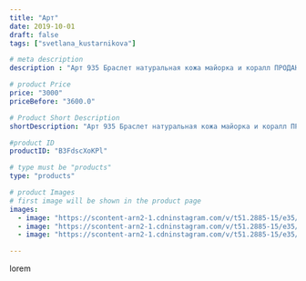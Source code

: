 ```yaml
---
title: "Арт"
date: 2019-10-01
draft: false
tags: ["svetlana_kustarnikova"]

# meta description
description : "Арт 935 Браслет натуральная кожа майорка и коралл ПРОДАНО"

# product Price
price: "3000"
priceBefore: "3600.0"

# Product Short Description
shortDescription: "Арт 935 Браслет натуральная кожа майорка и коралл ПРОДАНО"

#product ID
productID: "B3FdscXoKPl"

# type must be "products"
type: "products"

# product Images
# first image will be shown in the product page
images:
  - image: "https://scontent-arn2-1.cdninstagram.com/v/t51.2885-15/e35/70004714_390786691847518_2220836685144325470_n.jpg?_nc_ht=scontent-arn2-1.cdninstagram.com&_nc_cat=110&_nc_ohc=oNsUem9u8bAAX9YuGya&se=7&tp=1&oh=810b12508161952aa3bbec248cafec86&oe=6060808B&ig_cache_key=MjE0NTI1MTM4OTI0MTEwNTk2OQ%3D%3D.2"
  - image: "https://scontent-arn2-1.cdninstagram.com/v/t51.2885-15/e35/72682904_191641655197137_49051351827167908_n.jpg?_nc_ht=scontent-arn2-1.cdninstagram.com&_nc_cat=109&_nc_ohc=qxNTlAeJmXUAX8qZbsa&se=8&tp=1&oh=4d8473c291a8be98ab132e99261891a3&oe=6060EAEA&ig_cache_key=MjE0NTI1MTM4OTE5OTM1MDMyMw%3D%3D.2"
  - image: "https://scontent-arn2-1.cdninstagram.com/v/t51.2885-15/e35/71182449_2465088460264986_695193055785575021_n.jpg?_nc_ht=scontent-arn2-1.cdninstagram.com&_nc_cat=106&_nc_ohc=pBrLRXRzSUkAX8DKoSy&se=8&tp=1&oh=522e535ebdd15bc8757e0b7c5968a25d&oe=60616F6E&ig_cache_key=MjE0NTI1MTM4OTIxNTk3MDQzMw%3D%3D.2"

---
```

lorem
